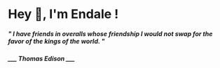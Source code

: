 <h1 title="head"> Hey 👋, I'm Endale !</h1>

**<h5><i>" I have friends in overalls whose friendship I would not swap for the favor of the kings of the world. "</i></h5>**

*<b>___ Thomas Edison ___</b>*
